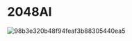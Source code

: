 # 2048AI

![98b3e320b48f94feaf3b88305440ea5](https://github.com/Zhenghong-Liu/2048AI/assets/114415009/1c10e902-0526-4730-9a8c-07f38e36c0a4)
